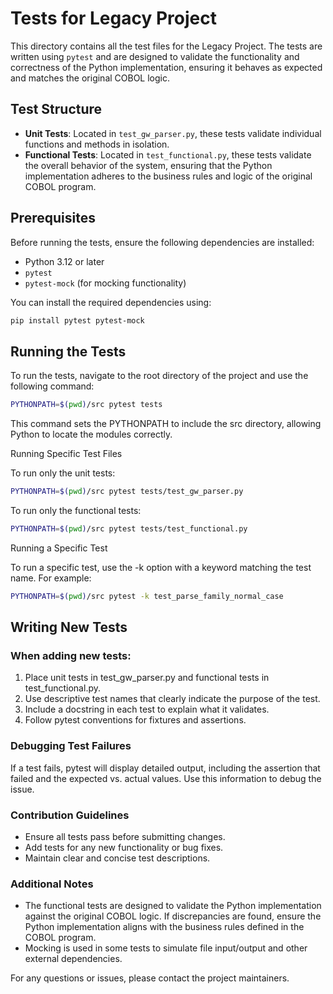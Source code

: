 # Tests for Legacy Project

This directory contains all the test files for the Legacy Project. The tests are written using `pytest` and are designed to validate the functionality and correctness of the Python implementation, ensuring it behaves as expected and matches the original COBOL logic.

## Test Structure

- **Unit Tests**: Located in `test_gw_parser.py`, these tests validate individual functions and methods in isolation.
- **Functional Tests**: Located in `test_functional.py`, these tests validate the overall behavior of the system, ensuring that the Python implementation adheres to the business rules and logic of the original COBOL program.

## Prerequisites

Before running the tests, ensure the following dependencies are installed:

- Python 3.12 or later
- `pytest`
- `pytest-mock` (for mocking functionality)

You can install the required dependencies using:

```bash
pip install pytest pytest-mock
```

## Running the Tests

To run the tests, navigate to the root directory of the project and use the following command:
```bash
PYTHONPATH=$(pwd)/src pytest tests
```

This command sets the PYTHONPATH to include the src directory, allowing Python to locate the modules correctly.

Running Specific Test Files

To run only the unit tests:
```bash
PYTHONPATH=$(pwd)/src pytest tests/test_gw_parser.py
```

To run only the functional tests:
```bash
PYTHONPATH=$(pwd)/src pytest tests/test_functional.py
```

Running a Specific Test

To run a specific test, use the -k option with a keyword matching the test name. For example:
```bash
PYTHONPATH=$(pwd)/src pytest -k test_parse_family_normal_case
```

## Writing New Tests

### When adding new tests:

1. Place unit tests in test_gw_parser.py and functional tests in test_functional.py.
2. Use descriptive test names that clearly indicate the purpose of the test.
3. Include a docstring in each test to explain what it validates.
4. Follow pytest conventions for fixtures and assertions.

### Debugging Test Failures

If a test fails, pytest will display detailed output, including the assertion that failed and the expected vs. actual values. Use this information to debug the issue.

### Contribution Guidelines

- Ensure all tests pass before submitting changes.
- Add tests for any new functionality or bug fixes.
- Maintain clear and concise test descriptions.

### Additional Notes

- The functional tests are designed to validate the Python implementation against the original COBOL logic. If discrepancies are found, ensure the Python implementation aligns with the business rules defined in the COBOL program.
- Mocking is used in some tests to simulate file input/output and other external dependencies.

For any questions or issues, please contact the project maintainers.

